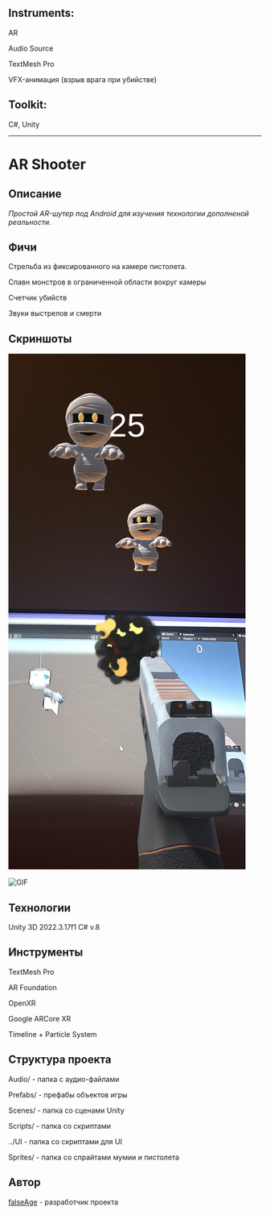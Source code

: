 ## Instruments:

AR

Audio Source

TextMesh Pro

VFX-анимация (взрыв врага при убийстве)

## Toolkit:

C#, Unity

-------------------------------------------------------------------------------

# AR Shooter

## Описание

*Простой AR-шутер под Android для изучения технологии дополненой реальности.*

## Фичи

Стрельба из фиксированного на камере пистолета.

Спавн монстров в ограниченной области вокруг камеры

Счетчик убийств

Звуки выстрелов и смерти

## Скриншоты

![Screenshot](https://github.com/falseAge/AR-Shooter/blob/main/1f.png)

![GIF](https://github.com/falseAge/AR-Shooter/blob/main/2f.gif)

## Технологии

Unity 3D 2022.3.17f1
C# v.8

## Инструменты

TextMesh Pro

AR Foundation

OpenXR

Google ARCore XR

Timeline + Particle System

## Структура проекта

Audio/ - папка с аудио-файлами

Prefabs/ - префабы объектов игры

Scenes/ - папка со сценами Unity

Scripts/ - папка со скриптами

../UI - папка со скриптами для UI

Sprites/ - папка со спрайтами мумии и пистолета

## Автор
[falseAge](https://github.com/falseAge) - разработчик проекта
